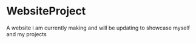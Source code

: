 # WebsiteProject
A website i am currently making and will be updating to showcase myself and my projects
